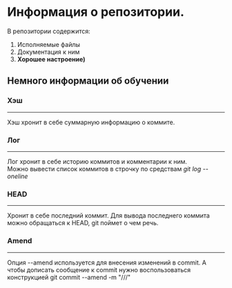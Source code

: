 # Информация о репозитории.

В репозитории содержится:

1. Исполняемые файлы
2. Документация к ним
3. **Хорошее настроение)**


## Немного информации об обучении


### Хэш


---


Хэш хронит в себе суммарную информацию о коммите.


### Лог

---

Лог хронит в себе историю коммитов и комментарии к ним.<br> Можно вывести список коммитов в строчку по средствам *git log --oneline*


### HEAD


---


Хронит в себе последний коммит. Для вывода последнего коммита можно обращаться к HEAD, git поймет о чем речь.


### Amend


---


Опция --amend используется для внесения изменений в commit. А чтобы дописать сообщение к commit нужно воспользоваться конструкцией git commit --amend -m "///"

